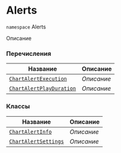 
# Alerts

`namespace` Alerts

Описание


### Перечисления
| Название | Описание |
| --- | --- |
| [`ChartAlertExecution`](./Alerts/ChartAlertExecution.cs.md) | *Описание* |
| [`ChartAlertPlayDuration`](./Alerts/ChartAlertPlayDuration.cs.md) | *Описание* |

### Классы
| Название | Описание |
| --- | --- |
| [`ChartAlertInfo`](./Alerts/ChartAlertInfo.cs.md) | *Описание* |
| [`ChartAlertSettings`](./Alerts/ChartAlertSettings.cs.md) | *Описание* |
